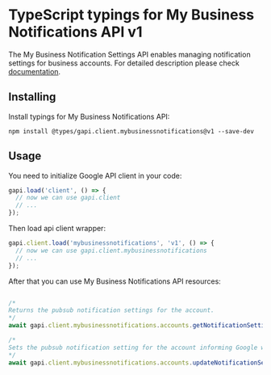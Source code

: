 # TypeScript typings for My Business Notifications API v1

The My Business Notification Settings API enables managing notification settings for business accounts.
For detailed description please check [documentation](https://developers.google.com/my-business/).

## Installing

Install typings for My Business Notifications API:

```
npm install @types/gapi.client.mybusinessnotifications@v1 --save-dev
```

## Usage

You need to initialize Google API client in your code:

```typescript
gapi.load('client', () => {
  // now we can use gapi.client
  // ...
});
```

Then load api client wrapper:

```typescript
gapi.client.load('mybusinessnotifications', 'v1', () => {
  // now we can use gapi.client.mybusinessnotifications
  // ...
});
```



After that you can use My Business Notifications API resources:

```typescript

/*
Returns the pubsub notification settings for the account.
*/
await gapi.client.mybusinessnotifications.accounts.getNotificationSetting({ name: "name",  });

/*
Sets the pubsub notification setting for the account informing Google which topic to send pubsub notifications for. Use the notification_types field within notification_setting to manipulate the events an account wants to subscribe to. An account will only have one notification setting resource, and only one pubsub topic can be set. To delete the setting, update with an empty notification_types
*/
await gapi.client.mybusinessnotifications.accounts.updateNotificationSetting({ name: "name",  });
```
